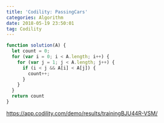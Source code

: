 ```yaml
---
title: 'Codility: PassingCars'
categories: Algorithm
date: 2018-05-19 23:50:01
tag: Codility
---
```

```javascript
function solution(A) {
  let count = 0;
  for (var i = 0; i < A.length; i++) {
    for (var j = 1; j < A.length; j++) {
      if (i < j && A[i] < A[j]) {
        count++;
      }
    }
  }
  return count
}

```

https://app.codility.com/demo/results/trainingBJU44R-VSM/